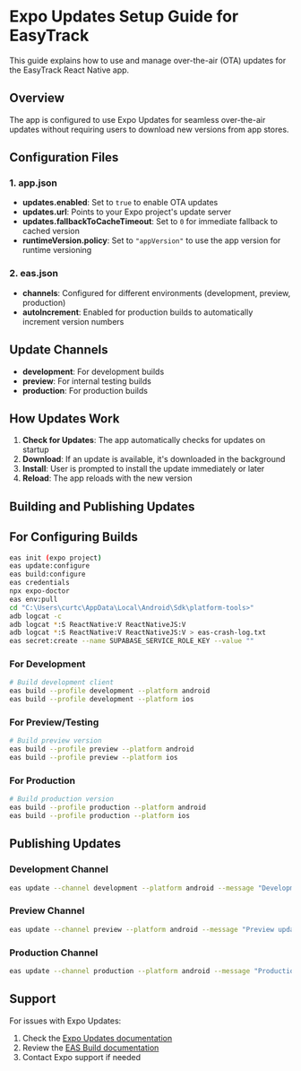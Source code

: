 # Expo Updates Setup Guide for EasyTrack

This guide explains how to use and manage over-the-air (OTA) updates for the EasyTrack React Native app.

## Overview

The app is configured to use Expo Updates for seamless over-the-air updates without requiring users to download new versions from app stores.

## Configuration Files

### 1. app.json
- **updates.enabled**: Set to `true` to enable OTA updates
- **updates.url**: Points to your Expo project's update server
- **updates.fallbackToCacheTimeout**: Set to `0` for immediate fallback to cached version
- **runtimeVersion.policy**: Set to `"appVersion"` to use the app version for runtime versioning

### 2. eas.json
- **channels**: Configured for different environments (development, preview, production)
- **autoIncrement**: Enabled for production builds to automatically increment version numbers

## Update Channels

- **development**: For development builds
- **preview**: For internal testing builds
- **production**: For production builds

## How Updates Work

1. **Check for Updates**: The app automatically checks for updates on startup
2. **Download**: If an update is available, it's downloaded in the background
3. **Install**: User is prompted to install the update immediately or later
4. **Reload**: The app reloads with the new version

## Building and Publishing Updates

## For Configuring Builds

```bash
eas init (expo project)
eas update:configure
eas build:configure
eas credentials
npx expo-doctor
eas env:pull
cd "C:\Users\curtc\AppData\Local\Android\Sdk\platform-tools>"
adb logcat -c
adb logcat *:S ReactNative:V ReactNativeJS:V
adb logcat *:S ReactNative:V ReactNativeJS:V > eas-crash-log.txt
eas secret:create --name SUPABASE_SERVICE_ROLE_KEY --value ""
```

### For Development
```bash
# Build development client
eas build --profile development --platform android
eas build --profile development --platform ios
```

### For Preview/Testing
```bash
# Build preview version
eas build --profile preview --platform android
eas build --profile preview --platform ios
```

### For Production
```bash
# Build production version
eas build --profile production --platform android
eas build --profile production --platform ios
```

## Publishing Updates

### Development Channel
```bash
eas update --channel development --platform android --message "Development update"
```

### Preview Channel
```bash
eas update --channel preview --platform android --message "Preview update"
```

### Production Channel
```bash
eas update --channel production --platform android --message "Production update"
```

## Support

For issues with Expo Updates:
1. Check the [Expo Updates documentation](https://docs.expo.dev/versions/latest/sdk/updates/)
2. Review the [EAS Build documentation](https://docs.expo.dev/build/introduction/)
3. Contact Expo support if needed
